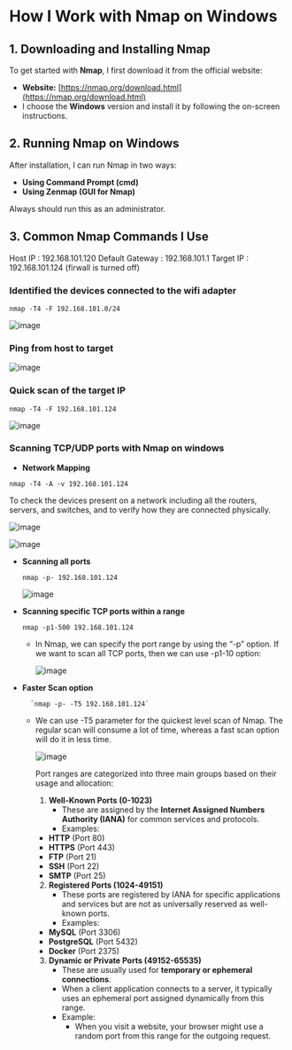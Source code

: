 # How I Work with Nmap on Windows

## 1. Downloading and Installing Nmap

To get started with **Nmap**, I first download it from the official website:

- **Website:** [https://nmap.org/download.html](https://nmap.org/download.html)
- I choose the **Windows** version and install it by following the on-screen instructions.

## 2. Running Nmap on Windows

After installation, I can run Nmap in two ways:

- **Using Command Prompt (cmd)**
- **Using Zenmap (GUI for Nmap)**

Always should run this as an administrator. 


## 3. Common Nmap Commands I Use

Host IP : 192.168.101.120
Default Gateway : 192.168.101.1
Target IP : 192.168.101.124 (firwall is turned off)


### Identified the devices connected to the wifi adapter 

  `nmap -T4 -F 192.168.101.0/24`

  ![image](https://github.com/user-attachments/assets/f994131e-0246-4314-8cb9-3770db809da2)


### Ping from host to target

  ![image](https://github.com/user-attachments/assets/0223f4e7-7fd3-4fbd-b1cc-3fd097137248)


### Quick scan of the target IP

  `nmap -T4 -F 192.168.101.124`

  ![image](https://github.com/user-attachments/assets/b98832e1-8bb8-4931-b5ed-da95aa57a654)



### Scanning TCP/UDP ports with Nmap on windows

-  **Network Mapping**

  `nmap -T4 -A -v 192.168.101.124`
  
  To check the devices present on a network including all the routers, servers, and switches, and to verify how they are connected physically.
   

  ![image](https://github.com/user-attachments/assets/1433778e-d2bf-4c0a-be83-c5112828aa1f)




  ![image](https://github.com/user-attachments/assets/ba3b7d53-9fd3-4f63-be56-cdd2cbcf9e22)



- **Scanning all ports**

  `nmap -p- 192.168.101.124`

  ![image](https://github.com/user-attachments/assets/da3041d9-ee2a-41b4-ba9f-9937bbf2f238)



- **Scanning specific TCP ports within a range**

    `nmap -p1-500 192.168.101.124`
   
  - In Nmap, we can specify the port range by using the “-p” option. If we want to scan all TCP ports, then we can use -p1-10 option:


      ![image](https://github.com/user-attachments/assets/f45f2ea6-8ff6-46da-90db-fab092de1ea9)



- **Faster Scan option**

        `nmap -p- -T5 192.168.101.124`

  - We can use -T5 parameter for the quickest level scan of Nmap. The regular scan will consume a lot of time, whereas a fast scan option will do it in less time.


      ![image](https://github.com/user-attachments/assets/79cf1a84-ecd6-412b-81ef-ffbad5fa3ef7)


      

    Port ranges are categorized into three main groups based on their usage and allocation:

    1. **Well-Known Ports (0-1023)**  
       - These are assigned by the **Internet Assigned Numbers Authority (IANA)** for common services and protocols.  
       - Examples:
     - **HTTP** (Port 80)
     - **HTTPS** (Port 443)
     - **FTP** (Port 21)
     - **SSH** (Port 22)
     - **SMTP** (Port 25)

    2. **Registered Ports (1024-49151)**  
       - These ports are registered by IANA for specific applications and services but are not as universally reserved as well-known ports.  
       - Examples:
     - **MySQL** (Port 3306)
     - **PostgreSQL** (Port 5432)
     - **Docker** (Port 2375)

    3. **Dynamic or Private Ports (49152-65535)**  
       - These are usually used for **temporary or ephemeral connections**.  
       - When a client application connects to a server, it typically uses an ephemeral port assigned dynamically from this range.  
       - Example:  
         - When you visit a website, your browser might use a random port from this range for the outgoing request.

